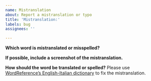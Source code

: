 ```yaml
---
name: Mistranslation
about: Report a mistranslation or typo
title: 'Mistranslation:'
labels: bug
assignees: ''

---
```


**Which word is mistranslated or misspelled?**

**If possible, include a screenshot of the mistranslation.**

**How should the word be translated or spelled?** Please use [WordReference’s English-Italian dictionary](https://www.wordreference.com/enit/) to fix the mistranslation.

